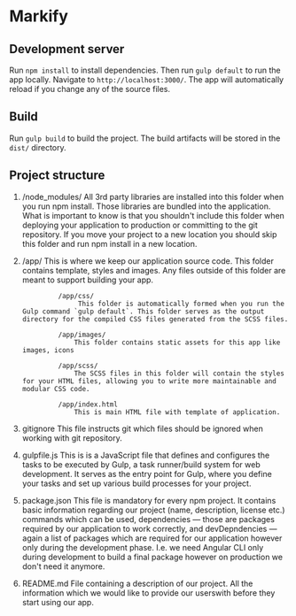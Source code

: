 # Markify 

## Development server

Run `npm install` to install dependencies. Then run `gulp default` to run the app locally. Navigate to `http://localhost:3000/`. The app will automatically reload if you change any of the source files.

## Build

Run `gulp build` to build the project. The build artifacts will be stored in the `dist/` directory.


## Project structure

1. /node_modules/
    All 3rd party libraries are installed into this folder when you run npm install. Those libraries are bundled into the application. What is important to know is that you shouldn't include this folder when deploying your application to production or committing to the git repository. If you move your project to a new location you should skip this folder and run npm install in a new location.

2. /app/
       This is where we keep our application source code.
            This folder contains template, styles and images. Any files outside of this folder are meant to support building your app.

                /app/css/
                     This folder is automatically formed when you run the Gulp command `gulp default`. This folder serves as the output directory for the compiled CSS files generated from the SCSS files.

                /app/images/
                    This folder contains static assets for this app like images, icons

                /app/scss/
                    The SCSS files in this folder will contain the styles for your HTML files, allowing you to write more maintainable and modular CSS code.
               
                /app/index.html
                    This is main HTML file with template of application.


3. gitignore
    This file instructs git which files should be ignored when working with git repository.

4. gulpfile.js
    This is  is a JavaScript file that defines and configures the tasks to be executed by Gulp, a task runner/build system for web development. It serves as the entry point for Gulp, where you define your tasks and set up various build processes for your project.

5. package.json
    This file is mandatory for every npm project. It contains basic information regarding our project (name, description, license etc.) commands which can be used, dependencies — those are packages required by our application to work correctly, and devDepndencies — again a list of packages which are required for our application however only during the development phase. I.e. we need Angular CLI only during development to build a final package however on production we don't need it anymore.

6. README.md
    File containing a description of our project. All the information which we would like to provide our userswith before they start using our app.

